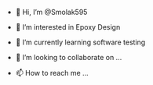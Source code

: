 - 👋 Hi, I’m @Smolak595
- 👀 I’m interested in Epoxy Design
- 🌱 I’m currently learning software testing
  
- 💞️ I’m looking to collaborate on ...
- 📫 How to reach me ...

<!---
Smolak595/Smolak595 is a ✨ special ✨ repository because its `README.md` (this file) appears on your GitHub profile.
You can click the Preview link to take a look at your changes.
--->
